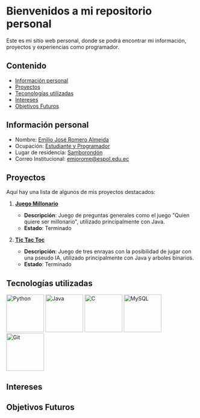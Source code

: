 # Bienvenidos a mi repositorio personal

Este es mi sitio web personal, donde se podrá encontrar mi información, proyectos y experiencias
como programador.

## Contenido
* [Información personal](#información-personal)
* [Proyectos](#proyectos)
* [Teconologías utilizadas](#tecnologías-utilizadas)
* [Intereses](#intereses)
* [Objetivos Futuros](#objetivos-futuros)

## Información personal
* Nombre: [Emilio José Romero Almeida]()
* Ocupación: [Estudiante y Programador]()
* Lugar de residencia: [Samborondón]()
* Correo Institucional: [emjorome@espol.edu.ec]()

## Proyectos

Aquí hay una lista de algunos de mis proyectos destacados:

1. **[Juego Millonario](https://github.com/Issac-Maza/POO-P3-G10-Parcial2.git)**
   - **Descripción**: Juego de preguntas generales como el juego "Quien quiere ser millonario", utilizado principalmente con Java.
   - **Estado**: Terminado

2. **[Tic Tac Toc](https://github.com/PieroPazmino/Grupo_11.git)**
   - **Descripción**: Juego de tres enrayas con la posibilidad de jugar con una pseudo IA, utilizado principalmente con Java y arboles binarios.
   - **Estado**: Terminado

## Tecnologías utilizadas
<img src="https://www.python.org/static/community_logos/python-logo-master-v3-TM.png" alt="Python" width="100" height="100">
<img src="https://upload.wikimedia.org/wikipedia/en/3/30/Java_logo_and_wordmark.svg" alt="Java" width="100" height="100">
<img src="https://upload.wikimedia.org/wikipedia/commons/9/99/C_logo.svg" alt="C" width="100" height="100">
<img src="https://upload.wikimedia.org/wikipedia/en/8/8c/MySQL_logo_and_wordmark.svg" alt="MySQL" width="100" height="100">
<img src="https://images.app.goo.gl/9NaBZLK8Yyi5gZB19" alt="Git" width="100" height="100">

## Intereses

## Objetivos Futuros
